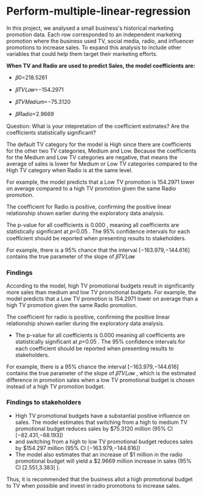 # Perform-multiple-linear-regression
In this project, we analysed a small business's historical marketing promotion data. Each row corresponded to an independent marketing promotion where the business used TV, social media, radio, and influencer promotions to increase sales.  To expand this analysis to include other variables that could help them target their marketing efforts.



**When TV and Radio are used to predict Sales, the model coefficients are:**

- 𝛽0=218.5261
 
- 𝛽𝑇𝑉𝐿𝑜𝑤=−154.2971
 
- 𝛽𝑇𝑉𝑀𝑒𝑑𝑖𝑢𝑚=−75.3120
 
- 𝛽𝑅𝑎𝑑𝑖𝑜=2.9669
 

Question: What is your intepretation of the coefficient estimates? Are the coefficients statistically significant?

The default TV category for the model is High since there are coefficients for the other two TV categories, Medium and Low. Because the coefficients for the Medium and Low TV categories are negative, that means the average of sales is lower for Medium or Low TV categories compared to the High TV category when Radio is at the same level.

For example, the model predicts that a Low TV promotion is 154.2971 lower on average compared to a high TV promotion given the same Radio promotion.

The coefficient for Radio is positive, confirming the positive linear relationship shown earlier during the exploratory data analysis.

The p-value for all coefficients is 0.000
, meaning all coefficients are statistically significant at 𝑝=0.05
. The 95% confidence intervals for each coefficient should be reported when presenting results to stakeholders.

For example, there is a 95%
 chance that the interval [−163.979,−144.616]
 contains the true parameter of the slope of 𝛽𝑇𝑉𝐿𝑜𝑤


 ### Findings

According to the model, high TV promotional budgets result in significantly more sales than medium and low TV promotional budgets. For example, the model predicts that a Low TV promotion is 154.2971 lower on average than a high TV promotion given the same Radio promotion.

The coefficient for radio is positive, confirming the positive linear relationship shown earlier during the exploratory data analysis.

- The p-value for all coefficients is 0.000
 meaning all coefficients are statistically significant at 𝑝=0.05
. The 95% confidence intervals for each coefficient should be reported when presenting results to stakeholders.

For example, there is a 95%
 chance the interval [−163.979,−144.616]
 contains the true parameter of the slope of 𝛽𝑇𝑉𝐿𝑜𝑤
, which is the estimated difference in promotion sales when a low TV promotional budget is chosen instead of a high TV promotion budget.

 ### Findings to stakeholders

- High TV promotional budgets have a substantial positive influence on sales. The model estimates that switching from a high to medium TV promotional budget reduces sales by $75.3120
 million (95% CI [−82.431,−68.193])
- and switching from a high to low TV promotional budget reduces sales by $154.297
 million (95% CI [−163.979,−144.616])
 - The model also estimates that an increase of $1
 million in the radio promotional budget will yield a $2.9669
 million increase in sales (95% CI [2.551,3.383]
).

Thus, it is recommended that the business allot a high promotional budget to TV when possible and invest in radio promotions to increase sales.
